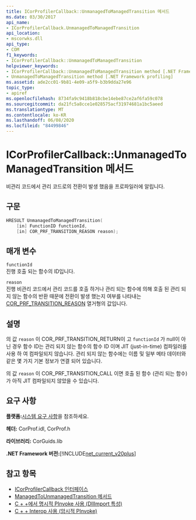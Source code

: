 ```yaml
---
title: ICorProfilerCallback::UnmanagedToManagedTransition 메서드
ms.date: 03/30/2017
api_name:
- ICorProfilerCallback.UnmanagedToManagedTransition
api_location:
- mscorwks.dll
api_type:
- COM
f1_keywords:
- ICorProfilerCallback::UnmanagedToManagedTransition
helpviewer_keywords:
- ICorProfilerCallback::UnmanagedToManagedTransition method [.NET Framework profiling]
- UnmanagedToManagedTransition method [.NET Framework profiling]
ms.assetid: ade2cc01-9b81-4e09-a5f9-b3b9dda27e96
topic_type:
- apiref
ms.openlocfilehash: 8734fa9c9418b818cbe14ebe87ce2af6fa59c078
ms.sourcegitcommit: da21fc5a8cce1e028575acf31974681a1bc5aeed
ms.translationtype: MT
ms.contentlocale: ko-KR
ms.lasthandoff: 06/08/2020
ms.locfileid: "84499846"
---
```

# <a name="icorprofilercallbackunmanagedtomanagedtransition-method"></a>ICorProfilerCallback::UnmanagedToManagedTransition 메서드
비관리 코드에서 관리 코드로의 전환이 발생 했음을 프로파일러에 알립니다.  
  
## <a name="syntax"></a>구문  
  
```cpp  
HRESULT UnmanagedToManagedTransition(  
    [in] FunctionID functionId,  
    [in] COR_PRF_TRANSITION_REASON reason);  
```  
  
## <a name="parameters"></a>매개 변수  
 `functionId`  
 진행 호출 되는 함수의 ID입니다.  
  
 `reason`  
 진행 비관리 코드에서 관리 코드를 호출 하거나 관리 되는 함수에 의해 호출 된 관리 되지 않는 함수의 반환 때문에 전환이 발생 했는지 여부를 나타내는 [COR_PRF_TRANSITION_REASON](cor-prf-transition-reason-enumeration.md) 열거형의 값입니다.  
  
## <a name="remarks"></a>설명  
 의 값 `reason` 이 COR_PRF_TRANSITION_RETURN이 고 `functionId` 가 null이 아닌 경우 함수 ID는 관리 되지 않는 함수의 함수 ID 이며 JIT (just-in-time) 컴파일러를 사용 하 여 컴파일되지 않습니다. 관리 되지 않는 함수에는 이름 및 일부 메타 데이터와 같은 몇 가지 기본 정보가 연결 되어 있습니다.  
  
 의 값 `reason` 이 COR_PRF_TRANSITION_CALL 이면 호출 된 함수 (관리 되는 함수)가 아직 JIT 컴파일되지 않았을 수 있습니다.  
  
## <a name="requirements"></a>요구 사항  
 **플랫폼:**[시스템 요구 사항](../../get-started/system-requirements.md)을 참조하세요.  
  
 **헤더:** CorProf.idl, CorProf.h  
  
 **라이브러리:** CorGuids.lib  
  
 **.NET Framework 버전:**[!INCLUDE[net_current_v20plus](../../../../includes/net-current-v20plus-md.md)]  
  
## <a name="see-also"></a>참고 항목

- [ICorProfilerCallback 인터페이스](icorprofilercallback-interface.md)
- [ManagedToUnmanagedTransition 메서드](icorprofilercallback-managedtounmanagedtransition-method.md)
- [C + +에서 명시적 PInvoke 사용 (DllImport 특성)](/cpp/dotnet/using-explicit-pinvoke-in-cpp-dllimport-attribute)
- [C + + Interop 사용 (암시적 PInvoke)](/cpp/dotnet/using-cpp-interop-implicit-pinvoke)
